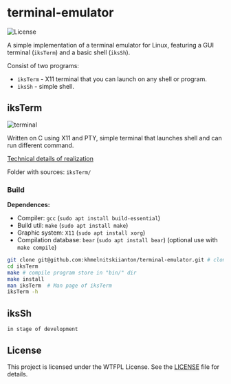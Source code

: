 # terminal-emulator

![License](https://img.shields.io/github/license/khmelnitskiianton/terminal-emulator)

A simple implementation of a terminal emulator for Linux, featuring a GUI terminal (`iksTerm`) and a basic shell (`iksSh`).

Consist of two programs:

- `iksTerm` - X11 terminal that you can launch on any shell or program.
- `iksSh`   - simple shell.

## iksTerm

![terminal](https://github.com/user-attachments/assets/69f99875-2bab-4fc2-8fd5-93fd94ac945f)

Written on C using X11 and PTY, simple terminal that launches shell and can run different command.

[Technical details of realization](iksTerm/README.md)

Folder with sources: `iksTerm/`

### Build

**Dependences:**
- Compiler: `gcc`               (`sudo apt install build-essential`)
- Build util: `make`            (`sudo apt install make`)
- Graphic system: `X11`         (`sudo apt install xorg`)
- Compilation database: `bear`  (`sudo apt install bear`) (optional use with `make compile`)

```bash
git clone git@github.com:khmelnitskiianton/terminal-emulator.git # clone
cd iksTerm    
make # compile program store in "bin/" dir
make install
man iksTerm  # Man page of iksTerm
iksTerm -h
```

## iksSh

`in stage of development`

## License

This project is licensed under the WTFPL License. See the [LICENSE](LICENSE) file for details.
